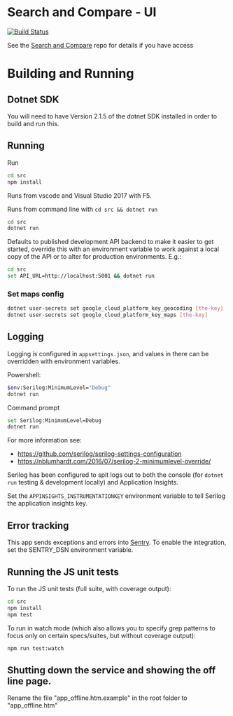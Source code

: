 # Search and Compare - UI

[![Build Status](https://travis-ci.org/DFE-Digital/search-and-compare-ui.svg?token=3fqqELBNRC5ecwar1xHq&branch=master)](https://travis-ci.org/DFE-Digital/search-and-compare-ui)

See the [Search and Compare](https://github.com/DFE-Digital/search-and-compare) repo for details if you have access

# Building and Running

## Dotnet SDK

You will need to have Version 2.1.5 of the dotnet SDK installed in order to build and run this.

## Running

Run

```bash
cd src
npm install
```

Runs from vscode and Visual Studio 2017 with F5.

Runs from command line with `cd src && dotnet run`

```bash
cd src
dotnet run
```

Defaults to published development API backend to make it easier to get started, override this with an environment variable to work against a local copy of the API or to alter for production environments. E.g.:

```bash
cd src
set API_URL=http://localhost:5001 && dotnet run
```

### Set maps config

```bash
dotnet user-secrets set google_cloud_platform_key_geocoding [the-key]
dotnet user-secrets set google_cloud_platform_key_maps [the-key]
```

## Logging

Logging is configured in `appsettings.json`, and values in there can be overridden with environment variables.

Powershell:

```bash
$env:Serilog:MinimumLevel="Debug"
dotnet run
```

Command prompt

```bash
set Serilog:MinimumLevel=Debug
dotnet run
```

For more information see:

- https://github.com/serilog/serilog-settings-configuration
- https://nblumhardt.com/2016/07/serilog-2-minimumlevel-override/

Serilog has been configured to spit logs out to both the console
(for `dotnet run` testing & development locally) and Application Insights.

Set the `APPINSIGHTS_INSTRUMENTATIONKEY` environment variable to tell Serilog the application insights key.

## Error tracking

This app sends exceptions and errors into [Sentry](https://sentry.io). To enable the integration,
set the SENTRY_DSN environment variable.

## Running the JS unit tests

To run the JS unit tests (full suite, with coverage output):

```bash
cd src
npm install
npm test
```

To run in watch mode (which also allows you to specify grep patterns to focus only on certain specs/suites, but without coverage output):

```bash
npm run test:watch
```

## Shutting down the service and showing the off line page.

Rename the file "app_offline.htm.example" in the root folder to "app_offline.htm"

